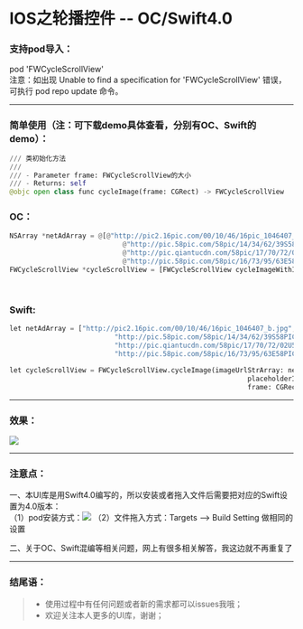 IOS之轮播控件 -- OC/Swift4.0  
===================================  

### 支持pod导入：

pod 'FWCycleScrollView'<br>
注意：如出现 Unable to find a specification for 'FWCycleScrollView' 错误，可执行 pod repo update 命令。

-----------------------------------

### 简单使用（注：可下载demo具体查看，分别有OC、Swift的demo）：  

```python
/// 类初始化方法
///
/// - Parameter frame: FWCycleScrollView的大小
/// - Returns: self
@objc open class func cycleImage(frame: CGRect) -> FWCycleScrollView
```

### OC：
```python
NSArray *netAdArray = @[@"http://pic2.16pic.com/00/10/46/16pic_1046407_b.jpg",
                            @"http://pic.58pic.com/58pic/14/34/62/39S58PIC9jV_1024.jpg",
                            @"http://pic.qiantucdn.com/58pic/17/70/72/02U58PICKVg_1024.jpg",
                            @"http://pic.58pic.com/58pic/16/73/95/63E58PICQh7_1024.jpg"];
FWCycleScrollView *cycleScrollView = [FWCycleScrollView cycleImageWithImageUrlStrArray:netAdArray
                                                                           placeholderImage:[UIImage imageNamed:@"ad_placeholder"]
                                                                                      frame:CGRectMake(0, 0, self.view.frame.size.width, 100)];
```


### Swift: <br>
```python
let netAdArray = ["http://pic2.16pic.com/00/10/46/16pic_1046407_b.jpg",
                          "http://pic.58pic.com/58pic/14/34/62/39S58PIC9jV_1024.jpg",
                          "http://pic.qiantucdn.com/58pic/17/70/72/02U58PICKVg_1024.jpg",
                          "http://pic.58pic.com/58pic/16/73/95/63E58PICQh7_1024.jpg"]
        
let cycleScrollView = FWCycleScrollView.cycleImage(imageUrlStrArray: netAdArray,
                                                           placeholderImage: UIImage(named: "ad_placeholder"),
                                                           frame: CGRect(x: 0, y: 0, width: self.view.frame.width, height: 100))                                                             
```

-----------------------------------  

### 效果：

![](https://github.com/choiceyou/FWCycleScrollView/blob/master/%E6%95%88%E6%9E%9C/%E6%95%88%E6%9E%9C1.gif)

-----------------------------------

### 注意点：

一、本UI库是用Swift4.0编写的，所以安装或者拖入文件后需要把对应的Swift设置为4.0版本： <br>
（1）pod安装方式：![](https://github.com/choiceyou/FWSegmentedControl/blob/master/%E8%AE%BE%E7%BD%AE1.jpg)
（2）文件拖入方式：Targets --> Build Setting 做相同的设置

二、关于OC、Swift混编等相关问题，网上有很多相关解答，我这边就不再重复了

-----------------------------------

### 结尾语：

> * 使用过程中有任何问题或者新的需求都可以issues我哦；
> * 欢迎关注本人更多的UI库，谢谢；

